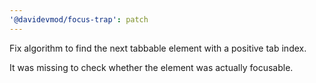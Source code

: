 ```yaml
---
'@davidevmod/focus-trap': patch
---
```


Fix algorithm to find the next tabbable element with a positive tab index.

It was missing to check whether the element was actually focusable.
